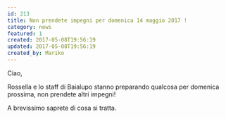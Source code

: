 ```yaml
---
id: 213
title: Non prendete impegni per domenica 14 maggio 2017 !
category: news
featured: 1
created: 2017-05-08T19:56:19
updated: 2017-05-08T19:56:19
created_by: Mariko
---
```

<p>
 Ciao,
</p>
<p>
 Rossella e lo staff di Baialupo stanno preparando qualcosa per domenica prossima, non prendete altri impegni!
</p>
<p>
 A brevissimo saprete di cosa si tratta.
</p>
